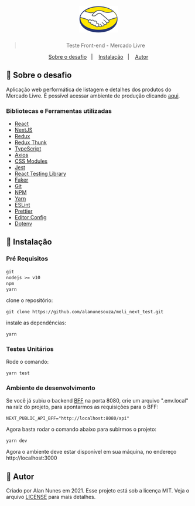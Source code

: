 <h1 align="center">
  <img alt="mercado-livre" title="mercado-livre" src="./public/images/Logo_ML_2x.png" />
</h1>

<blockquote align="center">Teste Front-end - Mercado Livre</blockquote>

<p align="center">
  <a href="#rocket-sobre-o-desafio">Sobre o desafio</a>&nbsp;&nbsp;&nbsp;|&nbsp;&nbsp;&nbsp;
  <a href="#hammer-instalação">Instalação</a>&nbsp;&nbsp;&nbsp;|&nbsp;&nbsp;&nbsp;
  <a href="#memo-autor">Autor</a>
</p>

## :rocket: Sobre o desafio

Aplicação web performática de listagem e detalhes dos produtos do Mercado Livre. É possível acessar ambiente de produção clicando [aqui](https://meli-product-list.vercel.app/).

### Bibliotecas e Ferramentas utilizadas


- [React](https://reactjs.org/)
- [NextJS](https://nextjs.org/)
- [Redux](https://redux.js.org/)
- [Redux Thunk](https://github.com/reduxjs/redux-thunk)
- [TypeScript](https://www.typescriptlang.org/)
- [Axios](https://github.com/axios/axios)
- [CSS Modules](https://github.com/css-modules/css-modules)
- [Jest](https://jestjs.io/)
- [React Testing Library](https://testing-library.com/docs/react-testing-library/intro)
- [Faker](https://www.npmjs.com/package/faker)
- [Git](https://git-scm.com/)
- [NPM](npmjs.com/)
- [Yarn](https://yarnpkg.com/)
- [ESLint](https://eslint.org/)
- [Prettier](https://prettier.io/)
- [Editor Config](https://editorconfig.org/)
- [Dotenv](https://github.com/motdotla/dotenv)

## :hammer: Instalação


### Pré Requisitos

```
git
nodejs >= v10
npm
yarn
```


clone o repositório:

```
git clone https://github.com/alanunesouza/meli_next_test.git
```

instale as dependências:

```
yarn
```


### Testes Unitários

Rode o comando:

```
yarn test
```

### Ambiente de desenvolvimento

Se você já subiu o backend [BFF](https://github.com/alanunesouza/meli_bff_test) na porta 8080, crie um arquivo ".env.local" na raíz do projeto, para apontarmos as requisições para o BFF:

```
NEXT_PUBLIC_API_BFF="http://localhost:8080/api"
```

Agora basta rodar o comando abaixo para subirmos o projeto:

```
yarn dev
```

Agora o ambiente deve estar disponível em sua máquina, no endereço http://localhost:3000

## :memo: Autor

Criado por Alan Nunes em 2021. Esse projeto está sob a licença MIT. Veja o arquivo [LICENSE](LICENSE.md) para mais detalhes.

